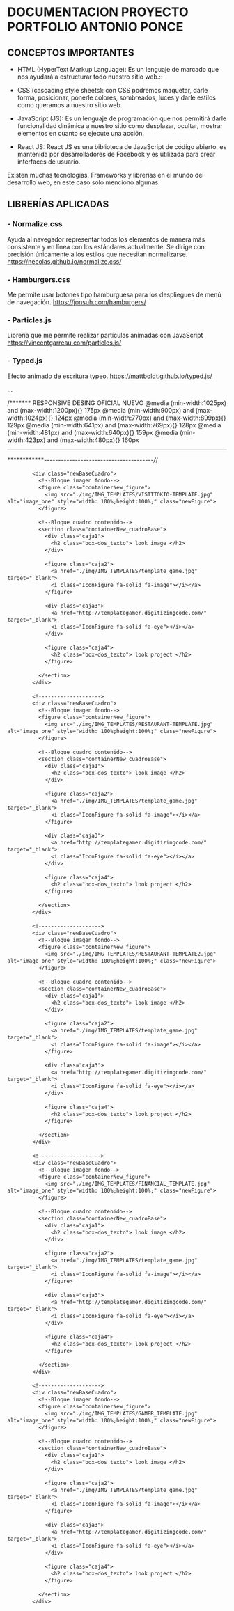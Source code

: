 # DOCUMENTACION  PROYECTO PORTFOLIO ANTONIO PONCE

## CONCEPTOS IMPORTANTES
- HTML (HyperText Markup Language):
Es un lenguaje de marcado que  nos ayudará a estructurar todo nuestro sitio web.::

- CSS (cascading style sheets): con CSS podremos maquetar, darle forma, posicionar, ponerle colores, sombreados, luces y darle estilos como queramos a nuestro sitio web.
- JavaScript (JS): </b> Es un lenguaje de programación que nos permitirá darle funcionalidad dinámica a nuestro sitio como desplazar, ocultar, mostrar elementos en cuanto se ejecute una acción.
- React JS:  React JS es una biblioteca de JavaScript de código abierto, es mantenida por desarrolladores de Facebook y es utilizada para crear interfaces de usuario.

Existen muchas tecnologías, Frameworks y librerías en el mundo del desarrollo web, en este caso solo menciono algunas.

## LIBRERÍAS APLICADAS
### - Normalize.css
Ayuda al  navegador representar todos los elementos de manera más consistente y en línea con los estándares actualmente. Se dirige con precisión únicamente a los estilos que necesitan normalizarse.
https://necolas.github.io/normalize.css/

### - Hamburgers.css
Me permite usar botones tipo hamburguesa para los despliegues de menú de navegación.
https://jonsuh.com/hamburgers/

### - Particles.js
Librería que me permite realizar partículas animadas con JavaScript
https://vincentgarreau.com/particles.js/

### - Typed.js
Efecto animado de escritura typeo.
https://mattboldt.github.io/typed.js/


...



/*******
RESPONSIVE DESING OFICIAL NUEVO
@media (min-width:1025px) and (max-width:1200px){}     175px
@media (min-width:900px)  and (max-width:1024px){}     124px
@media (min-width:770px)  and (max-width:899px){}      129px
@media (min-width:641px)  and (max-width:769px){}      128px
@media (min-width:481px)  and (max-width:640px){}      159px
@media (min-width:423px)  and (max-width:480px){}      160px

**************************************************
*************---------------------------------------/*/








<!-------------------->
            <div class="newBaseCuadro">
              <!--Bloque imagen fondo-->
              <figure class="containerNew_figure">
                <img src="./img/IMG_TEMPLATES/VISITTOKIO-TEMPLATE.jpg" alt="image_one" style="width: 100%;height:100%;" class="newFigure">
              </figure>

              <!--Bloque cuadro contenido-->
              <section class="containerNew_cuadroBase">
                <div class="caja1">
                  <h2 class="box-dos_texto"> look image </h2>
                </div>

                <figure class="caja2">
                  <a href="./img/IMG_TEMPLATES/template_game.jpg" target="_blank">
                  <i class="IconFigure fa-solid fa-image"></i></a>
                </figure>

                <div class="caja3">
                  <a href="http://templategamer.digitizingcode.com/" target="_blank">
                  <i class="IconFigure fa-solid fa-eye"></i></a>
                </div>

                <figure class="caja4">
                  <h2 class="box-dos_texto"> look project </h2>
                </figure>
                
              </section>
            </div>

            <!-------------------->
            <div class="newBaseCuadro">
              <!--Bloque imagen fondo-->
              <figure class="containerNew_figure">
                <img src="./img/IMG_TEMPLATES/RESTAURANT-TEMPLATE.jpg" alt="image_one" style="width: 100%;height:100%;" class="newFigure">
              </figure>

              <!--Bloque cuadro contenido-->
              <section class="containerNew_cuadroBase">
                <div class="caja1">
                  <h2 class="box-dos_texto"> look image </h2>
                </div>

                <figure class="caja2">
                  <a href="./img/IMG_TEMPLATES/template_game.jpg" target="_blank">
                  <i class="IconFigure fa-solid fa-image"></i></a>
                </figure>

                <div class="caja3">
                  <a href="http://templategamer.digitizingcode.com/" target="_blank">
                  <i class="IconFigure fa-solid fa-eye"></i></a>
                </div>

                <figure class="caja4">
                  <h2 class="box-dos_texto"> look project </h2>
                </figure>
                
              </section>
            </div>

            <!-------------------->
            <div class="newBaseCuadro">
              <!--Bloque imagen fondo-->
              <figure class="containerNew_figure">
                <img src="./img/IMG_TEMPLATES/RESTAURANT-TEMPLATE2.jpg" alt="image_one" style="width: 100%;height:100%;" class="newFigure">
              </figure>

              <!--Bloque cuadro contenido-->
              <section class="containerNew_cuadroBase">
                <div class="caja1">
                  <h2 class="box-dos_texto"> look image </h2>
                </div>

                <figure class="caja2">
                  <a href="./img/IMG_TEMPLATES/template_game.jpg" target="_blank">
                  <i class="IconFigure fa-solid fa-image"></i></a>
                </figure>

                <div class="caja3">
                  <a href="http://templategamer.digitizingcode.com/" target="_blank">
                  <i class="IconFigure fa-solid fa-eye"></i></a>
                </div>

                <figure class="caja4">
                  <h2 class="box-dos_texto"> look project </h2>
                </figure>
                
              </section>
            </div>

            <!-------------------->
            <div class="newBaseCuadro">
              <!--Bloque imagen fondo-->
              <figure class="containerNew_figure">
                <img src="./img/IMG_TEMPLATES/FINANCIAL_TEMPLATE.jpg" alt="image_one" style="width: 100%;height:100%;" class="newFigure">
              </figure>

              <!--Bloque cuadro contenido-->
              <section class="containerNew_cuadroBase">
                <div class="caja1">
                  <h2 class="box-dos_texto"> look image </h2>
                </div>

                <figure class="caja2">
                  <a href="./img/IMG_TEMPLATES/template_game.jpg" target="_blank">
                  <i class="IconFigure fa-solid fa-image"></i></a>
                </figure>

                <div class="caja3">
                  <a href="http://templategamer.digitizingcode.com/" target="_blank">
                  <i class="IconFigure fa-solid fa-eye"></i></a>
                </div>

                <figure class="caja4">
                  <h2 class="box-dos_texto"> look project </h2>
                </figure>
                
              </section>
            </div>

            <!-------------------->
            <div class="newBaseCuadro">
              <!--Bloque imagen fondo-->
              <figure class="containerNew_figure">
                <img src="./img/IMG_TEMPLATES/GAMER_TEMPLATE.jpg" alt="image_one" style="width: 100%;height:100%;" class="newFigure">
              </figure>

              <!--Bloque cuadro contenido-->
              <section class="containerNew_cuadroBase">
                <div class="caja1">
                  <h2 class="box-dos_texto"> look image </h2>
                </div>

                <figure class="caja2">
                  <a href="./img/IMG_TEMPLATES/template_game.jpg" target="_blank">
                  <i class="IconFigure fa-solid fa-image"></i></a>
                </figure>

                <div class="caja3">
                  <a href="http://templategamer.digitizingcode.com/" target="_blank">
                  <i class="IconFigure fa-solid fa-eye"></i></a>
                </div>

                <figure class="caja4">
                  <h2 class="box-dos_texto"> look project </h2>
                </figure>
                
              </section>
            </div>

            